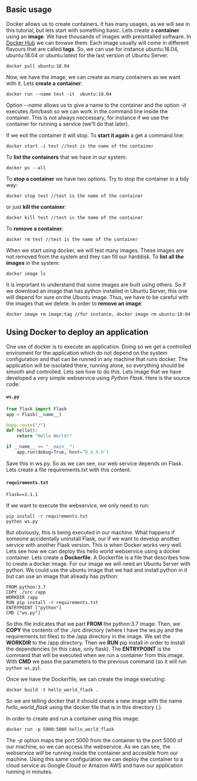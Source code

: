 ## Basic usage
Docker allows us to create containers. It has many usages, as we will see in this tutorial, but lets start with something basic. Lets create a **container** using an **image**. We have thousands of images with preisntalled software. In [Docker Hub](https://hub.docker.com) we can browse them. Each image usually will come in different flavours that are called **tags**. So, we can use for instance ubuntu:16.04, ubuntu:18.04 or ubuntu:latest for the last version of Ubuntu Server.
```
docker pull ubuntu:18.04
```
Now, we have the image, we can create as many containers as we want with it. Lets **create a container**:
```
docker run --name test -it  ubuntu:18.04
```  
Option *--name* allows us to give a name to the container and the option *-it* executes /bin/bash so we can work in the command line inside the container. This is not always neccessary, for instance if we use the container for running a service (we'll do that later).

If we exit the container it will stop. To **start it again** a get a command line:
```
docker start -i test //test is the name of the container
```
To **list the containers** that we have in our system:
```
docker ps --all
```
To **stop a container** we have two options. Try to stop the container in a tidy way:
```
docker stop test //test is the name of the container
```
or just **kill the container**:
```
docker kill test //test is the name of the container
```
To **remove a container**:
```
docker rm test //test is the name of the container
```
When we start using docker, we will test many images. These images are not removed from the system and they can fill our harddisk. To **list all the images** in the system:
```
docker image ls
```
It is important to understand that some images are built using others. So if we download an image that has python installed in Ubuntu Server, this one will depend for sure on the Ubuntu image. Thus, we have to be careful with the images that we delete. In order to **remove an image**:
```
docker image rm image:tag //for instance, docker image rm ubuntu:18:04
```
## Using Docker to deploy an application
One use of docker is to execute an application. Doing so we get a controlled enviroment for the application which do not depend on the system configuration and that can be runned in any machine that runs docker. The application will be issolated there, running alone, so everything should be smooth and controlled. Lets see how to do this. Lets image that we have developed a very simple webservice using *Python Flask*. Here is the source code:
#### **`ws.py`**
```python
from flask import Flask
app = Flask(__name__)

@app.route("/")
def hello():
    return "Hello World!"

if __name__ == "__main__":
    app.run(debug=True, host=’0.0.0.0')
```
Save this in ws.py. So as we can see, our web service depends on Flask. Lets create a file requirements.txt with this content:
#### **`requirements.txt`**
```
Flask==1.1.1
```
If we want to execute the webservice, we only need to run:
```
pip install -r requirements.txt
python ws.py
```
But obviously, this is being executed in our machine. What happens if someone accidentally uninstall Flask, our if we want to develop another service with another Flask version. This is when Docker works very well. Lets see how we can deploy this hello world webservice using a docker container. Lets create a **Dockerfile**. A Dockerfile is a file that describes how to create a docker image. For our image we will need an Ubuntu Server with python. We could use the ubuntu image that we had and install python in it but can use an image that already has python:
```
FROM python:3.7
COPY ./src /app
WORKDIR /app
RUN pip install -r requirements.txt
ENTRYPOINT ["python"]
CMD ["ws.py"]
```
So this file indicates that we part **FROM** the python:3.7 image. Then, we **COPY** the contents of the ./src directory (where I have the ws.py and the requirements.txt files) to the /app directory in the image. We set the **WORKDIR** to the /app directory. Then we **RUN** pip install in order to install the dependencies (in this case, only flask). The **ENTRYPOINT** is the command that will be executed when we run a container from this image. With **CMD** we pass the parameters to the previous command (so it will run `python ws.py`).

Once we have the Dockerfile, we can create the image executing:
```
docker build -t hello_world_flask .
```
So we are telling docker that it should create a new image with the name *hello_world_flask* using the docker file that is in this directory (.).

In order to create and run a container using this image:
```
docker run -p 5000:5000 hello_world_flask
```
The *-p* option maps the port 5000 from the container to the port 5000 of our machine, so we can access the webservice. As we can see, the webservice will be running inside the container and accesible from our machine. Using this same configuration we can deploy the container to a cloud service as Google Cloud or Amazon AWS and have our application running in minutes.
